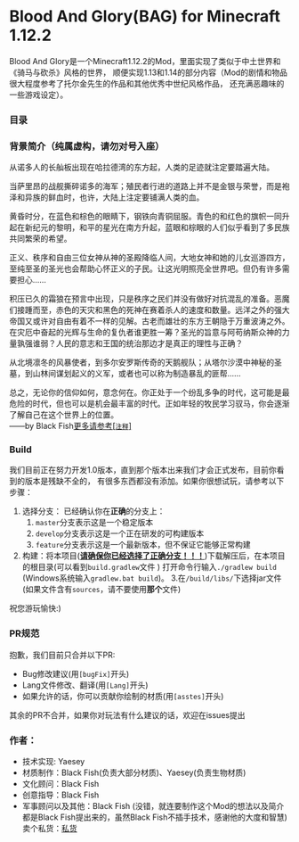 # Blood And Glory(BAG) for Minecraft 1.12.2

Blood And Glory是一个Minecraft1.12.2的Mod，里面实现了类似于中土世界和《骑马与砍杀》风格的世界，
顺便实现1.13和1.14的部分内容（Mod的剧情和物品很大程度参考了托尔金先生的作品和其他优秀中世纪风格作品，
还充满恶趣味的一些游戏设定）。
  
### 目录

  
### 背景简介（纯属虚构，请勿对号入座）
     
   从诺多人的长舢板出现在哈拉德湾的东方起，人类的足迹就注定要踏遍大陆。
    
   当萨里昂的战舰撕碎诺多的海军；殖民者行进的道路上并不是金银与荣誉，而是袍泽和异族的鲜血时，也许，大陆上注定要铺满人类的血。  
  
   黄昏时分，在蓝色和棕色的眼睛下，钢铁向青铜屈服。青色的和红色的旗帜一同升起在新纪元的黎明，和平的星光在南方升起，蓝眼和棕眼的人们似乎看到了多民族共同繁荣的希望。
  
   正义、秩序和自由三位女神从神的圣殿降临人间，大地女神和她的儿女巡游四方，至纯至圣的圣光也会帮助心怀正义的子民。让这光明照亮全世界吧。但仍有许多需要担心……  
  
   积压已久的霜狼在预言中出现，只是秩序之民们并没有做好对抗混乱的准备。恶魔们接踵而至，赤色的天灾和黑色的死神在赛着杀人的速度和数量。远洋之外的强大帝国又或许对自由有着不一样的见解。古老而雄壮的东方王朝隐于万重波涛之外。在灾厄中奋起的光辉与生命的复仇者谁更胜一筹？圣光的旨意与阿苟纳斯众神的力量孰强谁弱？人民的意志和王国的统治那边才是真正的理性与正确？ 
   
   从北境凛冬的风暴使者，到多尔安罗斯传奇的天鹅舰队；从塔尔沙漠中神秘的圣墓，到山林间谋划起义的义军，或者也可以称为制造暴乱的匪帮……  
  
   总之，无论你的信仰如何，意念何在。你正处于一个纷乱多争的时代，这可能是最危险的时代，但也可以是机会最丰富的时代。正如年轻的牧民学习驭马，你会逐渐了解自己在这个世界上的位置。  
   ——by Black Fish[更多请参考[`注释`]](./NOTE.md)
  
### Build
我们目前正在努力开发1.0版本，直到那个版本出来我们才会正式发布，目前你看到的版本是残缺不全的，
有很多东西都没有添加。如果你很想试玩，请参考以下步骤：

1. 选择分支： 已经确认你在**正确**的分支上：  
    1. `master`分支表示这是一个稳定版本  
    2. `develop`分支表示这是一个正在研发的可构建版本
    3. `feature`分支表示这是一个最新版本，但不保证它能够正常构建  
2. 构建：将本项目(<u>**请确保你已经选择了正确分支！！！**</u>)下载解压后，在本项目的根目录(可以看到`build.gradlew`文件 )
打开命令行输入`./gradlew build`  (Windows系统输入`gradlew.bat build`)。
3.在`/build/libs/`下选择jar文件(如果文件含有`sources`，请不要使用**那个**文件)
  
祝您游玩愉快:)  
    
### PR规范
   抱歉，我们目前只合并以下PR:  
     
 - Bug修改建议(用`[bugFix]`开头)  
 - Lang文件修改、翻译(用`[Lang]`开头)  
 - 如果允许的话，你可以贡献你绘制的材质(用`[asstes]`开头)  
   
其余的PR不合并，如果你对玩法有什么建议的话，欢迎在issues提出 

### 作者：  
- 技术实现: Yaesey
- 材质制作：Black Fish(负责大部分材质)、Yaesey(负责生物材质)
- 文化顾问：Black Fish
- 创意指导：Black Fish
- 军事顾问以及其他：Black Fish
(没错，就连要制作这个Mod的想法以及简介都是Black Fish提出来的，虽然Black Fish不插手技术，感谢他的大度和智慧)
卖个私货：[私货](https://www.yuque.com/yaesey/nnngu5)